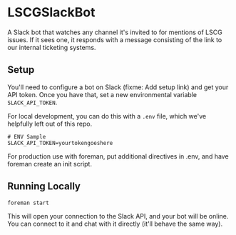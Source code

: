 # LSCGSlackBot
A Slack bot that watches any channel it's invited to for mentions of LSCG issues. If it sees one, it responds with a message consisting of the link to our internal ticketing systems.

## Setup
You'll need to configure a bot on Slack (fixme: Add setup link) and get your API token. Once you have that, set a new environmental variable `SLACK_API_TOKEN`.

For local development, you can do this with a `.env` file, which we've helpfully left out of this repo.

    # ENV Sample
    SLACK_API_TOKEN=yourtokengoeshere

For production use with foreman, put additional directives in .env, and have foreman create an init script.

## Running Locally

    foreman start

This will open your connection to the Slack API, and your bot will be online. You can connect to it and chat with it directly (it'll behave the same way).
